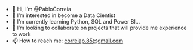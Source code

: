 - 👋 Hi, I’m @PabloCorreia
- 👀 I’m interested in become a Data Cientist
- 🌱 I’m currently learning Python, SQL and Power BI...
- 💞️ I’m looking to collaborate on projects that will provide me experience to work
- 📫 How to reach me: correiap.85@gmail.com

<!---
PabloCorreia/PabloCorreia is a ✨ special ✨ repository because its `README.md` (this file) appears on your GitHub profile.
You can click the Preview link to take a look at your changes.
--->
